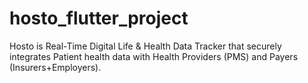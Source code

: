 # hosto_flutter_project
Hosto is Real-Time Digital Life &amp; Health Data Tracker that securely integrates Patient health data with Health Providers (PMS) and Payers (Insurers+Employers).
